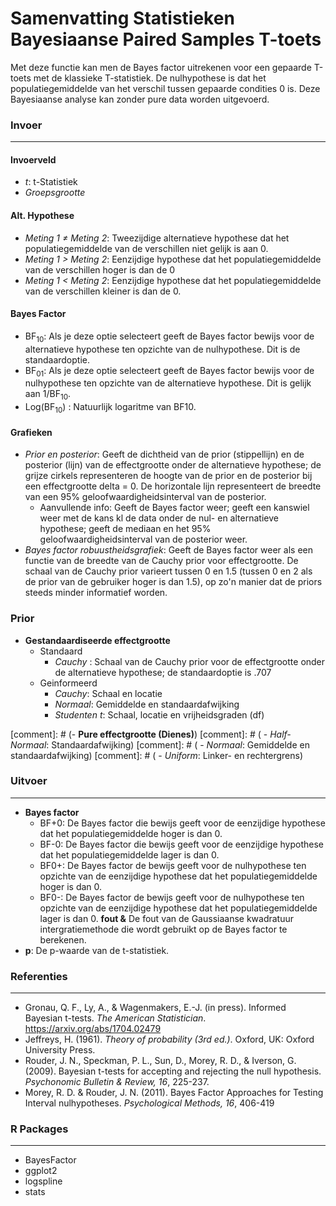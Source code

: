 Samenvatting Statistieken Bayesiaanse Paired Samples T-toets
==================

Met deze functie kan men de Bayes factor uitrekenen voor een gepaarde T-toets met de klassieke T-statistiek. De nulhypothese is dat het populatiegemiddelde van het verschil tussen gepaarde condities 0 is. Deze Bayesiaanse analyse kan zonder pure data worden uitgevoerd.

### Invoer
---

#### Invoerveld
- *t*: t-Statistiek
- *Groepsgrootte*

#### Alt. Hypothese
- *Meting 1 &ne; Meting 2*: Tweezijdige alternatieve hypothese dat het populatiegemiddelde van de verschillen niet gelijk is aan 0.
- *Meting 1 &gt; Meting 2*: Eenzijdige hypothese dat het populatiegemiddelde van de verschillen hoger is dan de 0
- *Meting 1 &lt; Meting 2*: Eenzijdige hypothese dat het populatiegemiddelde van de verschillen kleiner is dan de 0.

#### Bayes Factor
- BF<sub>10</sub>: Als je deze optie selecteert geeft de Bayes factor bewijs voor de alternatieve hypothese ten opzichte van de nulhypothese. Dit is de standaardoptie. 
- BF<sub>01</sub>: Als je deze optie selecteert geeft de Bayes factor bewijs voor de nulhypothese ten opzichte van de alternatieve hypothese. Dit is gelijk aan 1/BF<sub>10</sub>.
- Log(BF<sub>10</sub>) : Natuurlijk logaritme van BF10.

#### Grafieken
- *Prior en posterior*: Geeft de dichtheid van de prior (stippellijn) en de posterior (lijn) van de effectgrootte onder de alternatieve hypothese; de grijze cirkels representeren de hoogte van de prior en de posterior bij een effectgrootte delta = 0. De horizontale lijn representeert de breedte van een 95% geloofwaardigheidsinterval van de posterior.
  - Aanvullende info: Geeft de Bayes factor weer; geeft een kanswiel weer met de kans kl de data onder de nul- en alternatieve hypothese; geeft de mediaan en het 95% geloofwaardigheidsinterval van de posterior weer.
- *Bayes factor robuustheidsgrafiek*: Geeft de Bayes factor weer als een functie van de breedte van de Cauchy prior voor effectgrootte. De schaal van de Cauchy prior varieert tussen 0 en 1.5 (tussen 0 en 2 als de prior van de gebruiker hoger is dan 1.5), op zo'n manier dat de priors steeds minder informatief worden.

### Prior
- **Gestandaardiseerde effectgrootte**
  - Standaard 
    - *Cauchy* : Schaal van de Cauchy prior voor de effectgrootte onder de alternatieve hypothese; de standaardoptie is .707 
  - Geinformeerd
	- *Cauchy*: Schaal en locatie
	- *Normaal*: Gemiddelde en standaardafwijking
	- *Studenten t*: Schaal, locatie en vrijheidsgraden (df) 


[comment]: # (- **Pure effectgrootte (Dienes)**)
[comment]: # (  - *Half-Normaal*: Standaardafwijking)
[comment]: # (  - *Normaal*: Gemiddelde en standaardafwijking)
[comment]: # (  - *Uniform*: Linker- en rechtergrens)


### Uitvoer
---
- **Bayes factor**
  - BF+0: De Bayes factor die bewijs geeft voor de eenzijdige hypothese dat het populatiegemiddelde hoger is dan 0.
  - BF-0: De Bayes factor die bewijs geeft voor de eenzijdige hypothese dat het populatiegemiddelde lager is dan 0.
  - BF0+: De Bayes factor de bewijs geeft voor de nulhypothese ten opzichte van de eenzijdige hypothese dat het populatiegemiddelde hoger is dan 0.
  - BF0-: De Bayes factor de bewijs geeft voor de nulhypothese ten opzichte van de eenzijdige hypothese dat het populatiegemiddelde lager is dan 0.
  **fout &** De fout van de Gaussiaanse kwadratuur intergratiemethode die wordt gebruikt op de Bayes factor te berekenen.
- **p**: De p-waarde van de t-statistiek.

### Referenties
---
- Gronau, Q. F., Ly, A., & Wagenmakers, E.-J. (in press). Informed Bayesian t-tests. *The American Statistician*. <a href="https://arxiv.org/abs/1704.02479">https://arxiv.org/abs/1704.02479</a>
- Jeffreys, H. (1961). *Theory of probability (3rd ed.)*. Oxford, UK: Oxford University Press.
- Rouder, J. N., Speckman, P. L., Sun, D., Morey, R. D., & Iverson, G. (2009). Bayesian t-tests for accepting and rejecting the null hypothesis. *Psychonomic Bulletin & Review, 16*, 225-237.
- Morey, R. D. & Rouder, J. N. (2011). Bayes Factor Approaches for Testing Interval nulhypotheses. *Psychological Methods, 16*, 406-419

### R Packages
---
- BayesFactor
- ggplot2
- logspline
- stats
